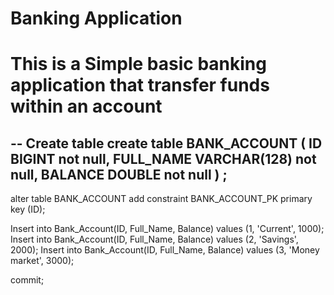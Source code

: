 <h1> Banking Application <h1>




<p>This is a Simple basic banking application that transfer funds within an account</p>





-- Create table
create table BANK_ACCOUNT
(
  ID        BIGINT not null,
  FULL_NAME VARCHAR(128) not null,
  BALANCE   DOUBLE not null
) ;
--  
alter table BANK_ACCOUNT
  add constraint BANK_ACCOUNT_PK primary key (ID);
 
 
Insert into Bank_Account(ID, Full_Name, Balance) values (1, 'Current', 1000);
Insert into Bank_Account(ID, Full_Name, Balance) values (2, 'Savings', 2000);
Insert into Bank_Account(ID, Full_Name, Balance) values (3, 'Money market', 3000);
 
commit;

